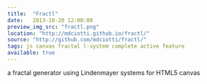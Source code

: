 ```yaml
---
title:  "Fractl"
date:   2013-10-20 12:00:00
preview_img_src: "fractl.png"
location: "http://mdciotti.github.io/fractl/"
source: "http://github.com/mdciotti/fractl/"
tags: js canvas fractal l-system complete active feature
available: true
---
```


a fractal generator using Lindenmayer systems for HTML5 canvas
